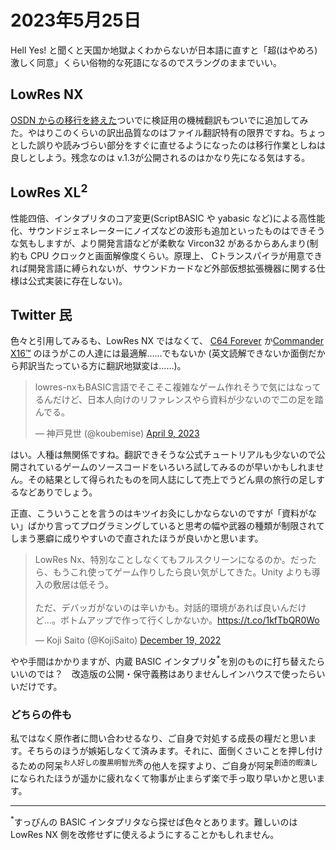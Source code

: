 # 2023年5月25日

Hell Yes! と聞くと天国か地獄よくわからないが日本語に直すと「超(はやめろ)激しく同意」くらい俗物的な死語になるのでスラングのままでいい。

## LowRes NX

[OSDN からの移行を終えた](https://thundervox.github.io/081/lowresnx/)ついでに検証用の機械翻訳もついでに追加してみた。やはりこのくらいの訳出品質なのはファイル翻訳特有の限界ですね。ちょっとした誤りや読みづらい部分をすぐに直せるようになったのは移行作業としねは良しとしよう。残念なのは v.1.3が公開されるのはかなり先になる気はする。

## LowRes XL<sup>2</sup>

性能四倍、インタプリタのコア変更(ScriptBASIC や yabasic など)による高性能化、サウンドジェネレーターにノイズなどの波形も追加といったものはできそうな気もしますが、より開発言語などが柔軟な Vircon32 があるからあんまり(制約も CPU クロックと画面解像度くらい。原理上、 Cトランスパイラが用意できれば開発言語に縛られないが、サウンドカードなど外部仮想拡張機器に関する仕様は公式実装に存在しない)。

## Twitter 民

色々と引用してみるも、LowRes NX ではなくて、 [C64 Forever](https://www.c64forever.com/) か[Commander X16™](https://www.commanderx16.com/) のほうがこの人達には最適解……でもないか (英文読解できないか面倒だから邦訳当たっている方に翻訳地獄変は……)。

<blockquote class="twitter-tweet"><p lang="ja" dir="ltr">lowres-nxもBASIC言語でそこそこ複雑なゲーム作れそうで気にはなってるんだけど、日本人向けのリファレンスやら資料が少ないので二の足を踏んでる。</p>&mdash; 神戸見世 (@koubemise) <a href="https://twitter.com/koubemise/status/1645043681693663235?ref_src=twsrc%5Etfw">April 9, 2023</a></blockquote>

はい。人種は無関係ですね。翻訳できそうな公式チュートリアルも少ないので公開されているゲームのソースコードをいろいろ試してみるのが早いかもしれません。その結果として得られたものを同人誌にして売上でうどん県の旅行の足しするなどありでしょう。

正直、こういうことを言うのはキツイお灸にしかならないのですが「資料がない」ばかり言ってプログラミングしていると思考の幅や武器の種類が制限されてしまう悪癖に成りやすいので直されたほうが良いかと思います。

<blockquote class="twitter-tweet"><p lang="ja" dir="ltr">LowRes Nx、特別なことしなくてもフルスクリーンになるのか。だったら、もうこれ使ってゲーム作りしたら良い気がしてきた。Unity よりも導入の敷居は低そう。<br><br>ただ、デバッガがないのは辛いかも。対話的環境があれば良いんだけど…。ボトムアップで作って行くしかないか。<a href="https://t.co/1kfTbQR0Wo">https://t.co/1kfTbQR0Wo</a></p>&mdash; Koji Saito (@KojiSaito) <a href="https://twitter.com/KojiSaito/status/1604848126652579840?ref_src=twsrc%5Etfw">December 19, 2022</a></blockquote>

やや手間はかかりますが、内蔵 BASIC インタプリタ<sup>*</sup>を別のものに打ち替えたらいいのでは？　改造版の公開・保守義務はありませんしインハウスで使ったらいいだけです。

### どちらの件も
私ではなく原作者に問い合わせるなり、ご自身で対処する成長の糧だと思います。そちらのほうが嫉妬しなくて済みます。それに、面倒くさいことを押し付けるための阿呆<sup>お人好しの腹黒明智光秀</sup>の他人を探すより、ご自身が阿呆<sup>創造的暇潰し</sup>になられたほうが遥かに疲れなくて物事が止まらず楽で手っ取り早いかと思います。

---
<sup>*</sup>すっぴんの BASIC インタプリタなら探せば色々とあります。難しいのは LowRes NX 側を改修せずに使えるようにすることかもしれません。

